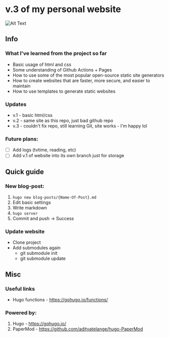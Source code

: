# v.3 of my personal website

![Alt Text](https://media4.giphy.com/media/vvbGMpbhZMcHSsD50w/giphy.gif?cid=ecf05e47qcz9h0plmj7zmn71kelzs4h6nj47bb1qmu0r1uvm&rid=giphy.gif&ct=g)

## Info

### What I've learned from the project so far

- Basic usage of html and css
- Some understanding of Github Actions + Pages
- How to use some of the most popular open-source static site generators
- How to create websites that are faster, more secure, and easier to maintain
- How to use templates to generate static websites

### Updates

- v.1 - basic html/css
- v.2 - same site as this repo, just bad github repo
- v.3 - couldn't fix repo, still learning Git, site works - I'm happy lol

### Future plans:

- [ ] Add logs (tvtime, reading, etc)
- [ ] Add v.1 of website into its own branch just for storage

## Quick guide

### New blog-post:

1. `hugo new blog-posts/{Name-Of-Post}.md`
2. Edit basic settings
3. Write markdown
4. `hugo server`
5. Commit and push -> Success

### Update website

- Clone project
- Add submodules again
  - git submodule init
  - git submodule update

## Misc

### Useful links

- Hugo functions - https://gohugo.io/functions/

### Powered by:

1. Hugo - https://gohugo.io/
2. PaperMod - https://github.com/adityatelange/hugo-PaperMod

